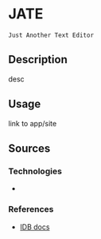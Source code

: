 # JATE
`Just Another Text Editor`
## Description
desc

## Usage
[]() link to app/site

## Sources
### Technologies
- []()

### References
- [IDB docs](https://www.npmjs.com/package/idb)